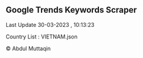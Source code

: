 

## Google Trends Keywords Scraper 
 
Last Update 30-03-2023 , 10:13:23

Country List :
VIETNAM.json



© Abdul Muttaqin 
